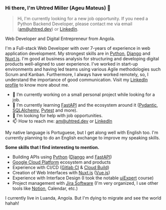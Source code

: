 ### Hi there, I'm Uhtred Miller (Ageu Mateus) 👋

> Hi, I'm currently looking for a new job opportunity. If you need a Python Backend Developer, please contact me via email (am@uhtred.dev) or [LinkedIn](https://linkedin.com/in/uhtredmiller).

Web Developer and Digital Entrepreneur from Angola.

I'm a Full-stack Web Developer with over 7-years of experience in web application development. My strongest skills are in [Python](https://python.org), [Django](https://djangoproject.com) and [Nuxt.js](https://nuxt.com). I'm good at business analysis for structuring and developing digital products well-aligned to user experience. I've worked in start-up environments and having led teams using various Agile methodologies such Scrum and Kanban. Furthermore, I always have worked remotely, so, I understand the importance of good communication. Visit my [LinkedIn profile](https://linkedin.com/in/uhtredmiller) to know more about me.

- 🔭 I’m currently working on a small personal project while looking for a job.
- 🌱 I’m currently learning [FastAPI](https://fastapi.tiangolo.com/) and the ecosystem around it ([Pydantic](https://docs.pydantic.dev/latest/), [SQLAlchemy](https://www.sqlalchemy.org/), [Pytest](https://docs.pytest.org/en) and more).
- 🤔 I’m looking for help with job opportunities.
- 📫 How to reach me: am@uhtred.dev or [LinkedIn](https://linkedin.com/in/uhtredmiller)

My native language is Portuguese, but I get along well with English too. I'm currently planning to do an English exchange to improve my speaking skills.

**Some skills that I find interesting to mention.**

- Building APIs using [Python](https://python.org) ([Django](https://djangoproject.com) and [FastAPI](https://fastapi.tiangolo.com/))
- [Google Cloud Platform](https://cloud.google.com/products) ecosystem and products
- Experience with CI/CD ([Gitlab CI](https://gitlab.com/) & [Cloud Build](https://cloud.google.com/build))
- Creation of Web Interfaces with [Nuxt.js](https://nuxt.com/) ([Vue.js](https://vuejs.org/))
- Experience with Interface Design (I took the notable [uiExpert](https://uiexpert.com.br/) course)
- Project management with [Jira Software](https://www.atlassian.com/software/jira) (I'm very organized, I use other tools like [Notion](https://www.notion.so/), Calendar, etc.)

I currently live in Luanda, Angola. But I'm dying to migrate and see the world hahah!

<!--
**uhttred/uhttred** is a ✨ _special_ ✨ repository because its `README.md` (this file) appears on your GitHub profile.

Here are some ideas to get you started:

- 🔭 I’m currently working on ...
- 🌱 I’m currently learning ...
- 👯 I’m looking to collaborate on ...
- 🤔 I’m looking for help with ...
- 💬 Ask me about ...
- 📫 How to reach me: ...
- 😄 Pronouns: ...
- ⚡ Fun fact: ...
-->
